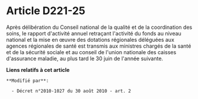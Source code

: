 # Article D221-25

Après délibération du Conseil national de la qualité et de la coordination des soins, le rapport d'activité annuel retraçant
l'activité du fonds     au niveau national et la mise en œuvre des dotations régionales déléguées aux agences régionales de
santé  est transmis aux ministres chargés de la santé et de la sécurité sociale et au conseil de l'union nationale des
caisses d'assurance maladie, au plus tard le 30 juin de l'année suivante.

**Liens relatifs à cet article**

	**Modifié par**:

	  - Décret n°2010-1027 du 30 août 2010 - art. 2
